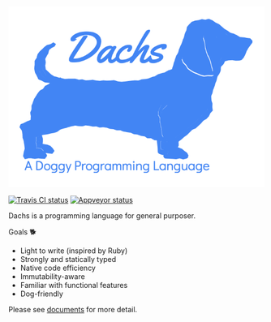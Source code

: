 ![Dachs Programming Language][Dachs logo]

[![Travis CI status][Travis CI badge]][Travis CI results]
[![Appveyor status][Appveyor badge]][Appveyor results]

Dachs is a programming language for general purposer.

Goals :dog2:
- Light to write (inspired by Ruby)
- Strongly and statically typed
- Native code efficiency
- Immutability-aware
- Familiar with functional features
- Dog-friendly

Please see [documents][] for more detail.

[Dachs logo]: ../misc/dachs-logo.png
[documents]: ./docs/design/draft/README.md
[Travis CI results]: https://travis-ci.org/rhysd/Dachs
[Travis CI badge]: https://travis-ci.org/rhysd/Dachs.svg?branch=master
[Appveyor results]: https://ci.appveyor.com/project/rhysd/dachs/branch/master
[Appveyor badge]: https://ci.appveyor.com/api/projects/status/7w885lmttd01ic2a/branch/master?svg=true
